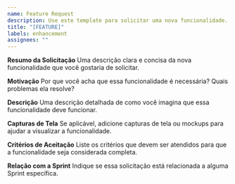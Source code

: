 ```yaml
---
name: Feature Request
description: Use este template para solicitar uma nova funcionalidade.
title: "[FEATURE]"
labels: enhancement
assignees: ""
---
```


**Resumo da Solicitação**
Uma descrição clara e concisa da nova funcionalidade que você gostaria de solicitar.

**Motivação**
Por que você acha que essa funcionalidade é necessária? Quais problemas ela resolve?

**Descrição**
Uma descrição detalhada de como você imagina que essa funcionalidade deve funcionar.

**Capturas de Tela**
Se aplicável, adicione capturas de tela ou mockups para ajudar a visualizar a funcionalidade.

**Critérios de Aceitação**
Liste os critérios que devem ser atendidos para que a funcionalidade seja considerada completa.

**Relação com a Sprint**
Indique se essa solicitação está relacionada a alguma Sprint específica.
